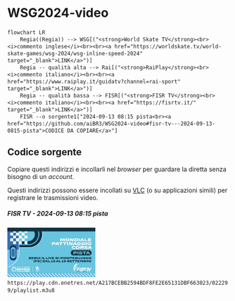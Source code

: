 # WSG2024-video

```mermaid
flowchart LR
    Regia((Regia)) --> WSG[("<strong>World Skate TV</strong><br><i>commento inglese</i><br><br><a href="https://worldskate.tv/world-skate-games/wsg-2024/wsg-inline-speed-2024" target="_blank">LINK</a>")]
    Regia -- qualità alta --> Rai[("<strong>RaiPlay</strong><br><i>commento italiano</i><br><br><a href="https://www.raiplay.it/guidatv?channel=rai-sport" target="_blank">LINK</a>")]
    Regia -- qualità bassa --> FISR[("<strong>FISR TV</strong><br><i>commento italiano</i><br><br><a href="https://fisrtv.it/" target="_blank">LINK</a>")]
    FISR --o sorgente1["2024-09-13 08:15 pista<br><a href="https://github.com/aiBR3/WSG2024-video#fisr-tv---2024-09-13-0815-pista">CODICE DA COPIARE</a>"]
```

## Codice sorgente

Copiare questi indirizzi e incollarli nel *browser* per guardare la diretta senza bisogno di un *account*.

Questi indirizzi possono essere incollati su [VLC](https://www.videolan.org/vlc/) (o su applicazioni simili) per registrare le trasmissioni video.

##### FISR TV - 2024-09-13 08:15 pista

<img src="README/2024-09-13_0815_pista.jpeg" width="200 rem" /> `https://play.cdn.enetres.net/A217BCEBB2594BDF8FE2E65131DBF663023/022299/playlist.m3u8`

